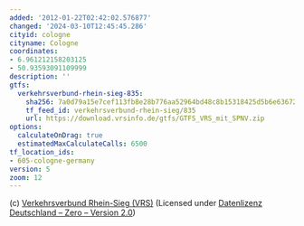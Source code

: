 ```yaml
---
added: '2012-01-22T02:42:02.576877'
changed: '2024-03-10T12:45:45.286'
cityid: cologne
cityname: Cologne
coordinates:
- 6.961212158203125
- 50.93593091109999
description: ''
gtfs:
  verkehrsverbund-rhein-sieg-835:
    sha256: 7a0d79a15e7cef113fb8e28b776aa52964bd48c8b15318425d5b6e63672486bb
    tf_feed_id: verkehrsverbund-rhein-sieg/835
    url: https://download.vrsinfo.de/gtfs/GTFS_VRS_mit_SPNV.zip
options:
  calculateOnDrag: true
  estimatedMaxCalculateCalls: 6500
tf_location_ids:
- 605-cologne-germany
version: 5
zoom: 12
---
```


(c) [Verkehrsverbund Rhein-Sieg (VRS)](https://www.vrs.de/fahren/fahrplanauskunft/opendata-/-openservice) (Licensed under [Datenlizenz Deutschland – Zero – Version 2.0](https://www.govdata.de/dl-de/zero-2-0))
